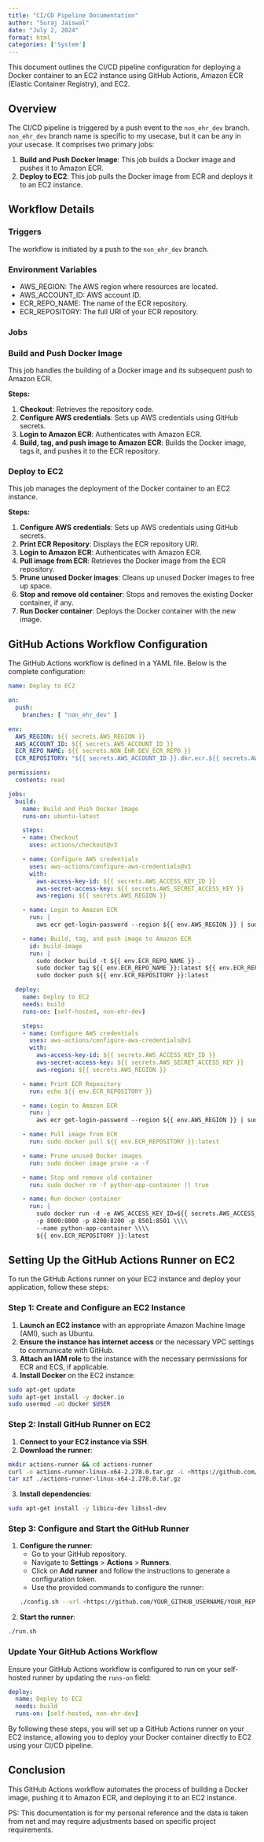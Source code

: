 ```yaml
---
title: "CI/CD Pipeline Documentation"
author: "Suraj Jaiswal"
date: "July 2, 2024"
format: html
categories: ['System']
---
```


This document outlines the CI/CD pipeline configuration for deploying a Docker container to an EC2 instance using GitHub Actions, Amazon ECR (Elastic Container Registry), and EC2.

## Overview

The CI/CD pipeline is triggered by a push event to the `non_ehr_dev` branch. `non_ehr_dev` branch name is specific to my usecase, but it can be any in your usecase. It comprises two primary jobs:

1. **Build and Push Docker Image**: This job builds a Docker image and pushes it to Amazon ECR.
2. **Deploy to EC2**: This job pulls the Docker image from ECR and deploys it to an EC2 instance.

## Workflow Details

### Triggers

The workflow is initiated by a push to the `non_ehr_dev` branch.

### Environment Variables

- AWS_REGION: The AWS region where resources are located.
- AWS_ACCOUNT_ID: AWS account ID.
- ECR_REPO_NAME: The name of the ECR repository.
- ECR_REPOSITORY: The full URI of your ECR repository.

### Jobs

### Build and Push Docker Image

This job handles the building of a Docker image and its subsequent push to Amazon ECR.

**Steps:**

1. **Checkout**: Retrieves the repository code.
2. **Configure AWS credentials**: Sets up AWS credentials using GitHub secrets.
3. **Login to Amazon ECR**: Authenticates with Amazon ECR.
4. **Build, tag, and push image to Amazon ECR**: Builds the Docker image, tags it, and pushes it to the ECR repository.

### Deploy to EC2

This job manages the deployment of the Docker container to an EC2 instance.

**Steps:**

1. **Configure AWS credentials**: Sets up AWS credentials using GitHub secrets.
2. **Print ECR Repository**: Displays the ECR repository URI.
3. **Login to Amazon ECR**: Authenticates with Amazon ECR.
4. **Pull image from ECR**: Retrieves the Docker image from the ECR repository.
5. **Prune unused Docker images**: Cleans up unused Docker images to free up space.
6. **Stop and remove old container**: Stops and removes the existing Docker container, if any.
7. **Run Docker container**: Deploys the Docker container with the new image.

## GitHub Actions Workflow Configuration

The GitHub Actions workflow is defined in a YAML file. Below is the complete configuration:

```yaml
name: Deploy to EC2

on:
  push:
    branches: [ "non_ehr_dev" ]

env:
  AWS_REGION: ${{ secrets.AWS_REGION }}
  AWS_ACCOUNT_ID: ${{ secrets.AWS_ACCOUNT_ID }}
  ECR_REPO_NAME: ${{ secrets.NON_EHR_DEV_ECR_REPO }}
  ECR_REPOSITORY: "${{ secrets.AWS_ACCOUNT_ID }}.dkr.ecr.${{ secrets.AWS_REGION }}.amazonaws.com/${{ secrets.NON_EHR_DEV_ECR_REPO }}"

permissions:
  contents: read

jobs:
  build:
    name: Build and Push Docker Image
    runs-on: ubuntu-latest

    steps:
    - name: Checkout
      uses: actions/checkout@v3

    - name: Configure AWS credentials
      uses: aws-actions/configure-aws-credentials@v1
      with:
        aws-access-key-id: ${{ secrets.AWS_ACCESS_KEY_ID }}
        aws-secret-access-key: ${{ secrets.AWS_SECRET_ACCESS_KEY }}
        aws-region: ${{ secrets.AWS_REGION }}

    - name: Login to Amazon ECR
      run: |
        aws ecr get-login-password --region ${{ env.AWS_REGION }} | sudo docker login --username AWS --password-stdin ${{ env.ECR_REPOSITORY }}

    - name: Build, tag, and push image to Amazon ECR
      id: build-image
      run: |
        sudo docker build -t ${{ env.ECR_REPO_NAME }} .
        sudo docker tag ${{ env.ECR_REPO_NAME }}:latest ${{ env.ECR_REPOSITORY }}:latest
        sudo docker push ${{ env.ECR_REPOSITORY }}:latest

  deploy:
    name: Deploy to EC2
    needs: build
    runs-on: [self-hosted, non-ehr-dev]

    steps:
    - name: Configure AWS credentials
      uses: aws-actions/configure-aws-credentials@v1
      with:
        aws-access-key-id: ${{ secrets.AWS_ACCESS_KEY_ID }}
        aws-secret-access-key: ${{ secrets.AWS_SECRET_ACCESS_KEY }}
        aws-region: ${{ secrets.AWS_REGION }}

    - name: Print ECR Repository
      run: echo ${{ env.ECR_REPOSITORY }}

    - name: Login to Amazon ECR
      run: |
        aws ecr get-login-password --region ${{ env.AWS_REGION }} | sudo docker login --username AWS --password-stdin ${{ env.ECR_REPOSITORY }}

    - name: Pull image from ECR
      run: sudo docker pull ${{ env.ECR_REPOSITORY }}:latest

    - name: Prune unused Docker images
      run: sudo docker image prune -a -f

    - name: Stop and remove old container
      run: sudo docker rm -f python-app-container || true

    - name: Run docker container
      run: |
        sudo docker run -d -e AWS_ACCESS_KEY_ID=${{ secrets.AWS_ACCESS_KEY_ID }} -e AWS_SECRET_ACCESS_KEY=${{ secrets.AWS_SECRET_ACCESS_KEY }} -v /home/ubuntu/private_key:/app/private_key \\\\
        -p 8000:8000 -p 8200:8200 -p 8501:8501 \\\\
        --name python-app-container \\\\
        ${{ env.ECR_REPOSITORY }}:latest

```
## Setting Up the GitHub Actions Runner on EC2

To run the GitHub Actions runner on your EC2 instance and deploy your application, follow these steps:

### Step 1: Create and Configure an EC2 Instance

1. **Launch an EC2 instance** with an appropriate Amazon Machine Image (AMI), such as Ubuntu.
2. **Ensure the instance has internet access** or the necessary VPC settings to communicate with GitHub.
3. **Attach an IAM role** to the instance with the necessary permissions for ECR and ECS, if applicable.
4. **Install Docker** on the EC2 instance:
    
```bash
sudo apt-get update
sudo apt-get install -y docker.io
sudo usermod -aG docker $USER
```
### Step 2: Install GitHub Runner on EC2

1. **Connect to your EC2 instance via SSH**.
2. **Download the runner**:
    
```bash
mkdir actions-runner && cd actions-runner
curl -o actions-runner-linux-x64-2.278.0.tar.gz -L <https://github.com/actions/runner/releases/download/v2.278.0/actions-runner-linux-x64-2.278.0.tar.gz>
tar xzf ./actions-runner-linux-x64-2.278.0.tar.gz
```

3. **Install dependencies**:
```bash
sudo apt-get install -y libicu-dev libssl-dev
```

### Step 3: Configure and Start the GitHub Runner

1. **Configure the runner**:
    - Go to your GitHub repository.
    - Navigate to **Settings** > **Actions** > **Runners**.
    - Click on **Add runner** and follow the instructions to generate a configuration token.
    - Use the provided commands to configure the runner:
    ```bash
    ./config.sh --url <https://github.com/YOUR_GITHUB_USERNAME/YOUR_REPO_NAME> --token YOUR_CONFIGURATION_TOKEN
    ```
2. **Start the runner**:
```bash
./run.sh
```
### Update Your GitHub Actions Workflow

Ensure your GitHub Actions workflow is configured to run on your self-hosted runner by updating the `runs-on` field:
```yaml
deploy:
  name: Deploy to EC2
  needs: build
  runs-on: [self-hosted, non-ehr-dev]
```

By following these steps, you will set up a GitHub Actions runner on your EC2 instance, allowing you to deploy your Docker container directly to EC2 using your CI/CD pipeline.

## Conclusion

This GitHub Actions workflow automates the process of building a Docker image, pushing it to Amazon ECR, and deploying it to an EC2 instance.


PS: This documentation is for my personal reference and the data is taken from net and may require adjustments based on specific project requirements.

